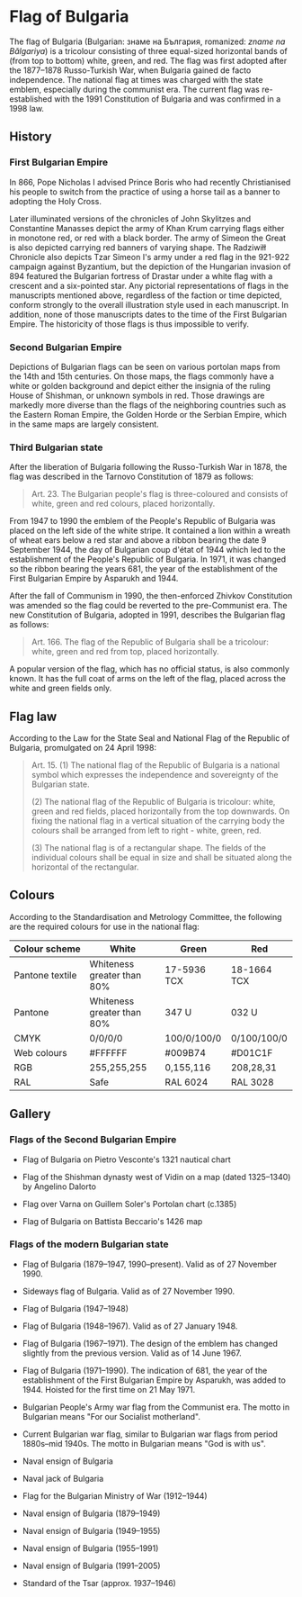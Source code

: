 # Flag of Bulgaria

The flag of Bulgaria (Bulgarian: знаме на България, romanized: *zname na Bǎlgariya*) is a tricolour consisting of three equal-sized horizontal bands of (from top to bottom) white, green, and red. The flag was first adopted after the 1877–1878 Russo-Turkish War, when Bulgaria gained de facto independence. The national flag at times was charged with the state emblem, especially during the communist era. The current flag was re-established with the 1991 Constitution of Bulgaria and was confirmed in a 1998 law.

## History

### First Bulgarian Empire

In 866, Pope Nicholas I advised Prince Boris who had recently Christianised his people to switch from the practice of using a horse tail as a banner to adopting the Holy Cross.

Later illuminated versions of the chronicles of John Skylitzes and Constantine Manasses depict the army of Khan Krum carrying flags either in monotone red, or red with a black border. The army of Simeon the Great is also depicted carrying red banners of varying shape. The Radziwiłł Chronicle also depicts Tzar Simeon I's army under a red flag in the 921-922 campaign against Byzantium, but the depiction of the Hungarian invasion of 894 featured the Bulgarian fortress of Drastar under a white flag with a crescent and a six-pointed star. Any pictorial representations of flags in the manuscripts mentioned above, regardless of the faction or time depicted, conform strongly to the overall illustration style used in each manuscript. In addition, none of those manuscripts dates to the time of the First Bulgarian Empire. The historicity of those flags is thus impossible to verify.

### Second Bulgarian Empire

Depictions of Bulgarian flags can be seen on various portolan maps from the 14th and 15th centuries. On those maps, the flags commonly have a white or golden background and depict either the insignia of the ruling House of Shishman, or unknown symbols in red. Those drawings are markedly more diverse than the flags of the neighboring countries such as the Eastern Roman Empire, the Golden Horde or the Serbian Empire, which in the same maps are largely consistent.

### Third Bulgarian state

After the liberation of Bulgaria following the Russo-Turkish War in 1878, the flag was described in the Tarnovo Constitution of 1879 as follows:

> Art. 23. The Bulgarian people's flag is three-coloured and consists of white, green and red colours, placed horizontally.

From 1947 to 1990 the emblem of the People's Republic of Bulgaria was placed on the left side of the white stripe. It contained a lion within a wreath of wheat ears below a red star and above a ribbon bearing the date 9 September 1944, the day of Bulgarian coup d'état of 1944 which led to the establishment of the People's Republic of Bulgaria. In 1971, it was changed so the ribbon bearing the years 681, the year of the establishment of the First Bulgarian Empire by Asparukh and 1944.

After the fall of Communism in 1990, the then-enforced Zhivkov Constitution was amended so the flag could be reverted to the pre-Communist era. The new Constitution of Bulgaria, adopted in 1991, describes the Bulgarian flag as follows:

> Art. 166. The flag of the Republic of Bulgaria shall be a tricolour: white, green and red from top, placed horizontally.

A popular version of the flag, which has no official status, is also commonly known. It has the full coat of arms on the left of the flag, placed across the white and green fields only.

## Flag law

According to the Law for the State Seal and National Flag of the Republic of Bulgaria, promulgated on 24 April 1998:

> Art. 15. (1) The national flag of the Republic of Bulgaria is a national symbol which expresses the independence and sovereignty of the Bulgarian state.
>
> (2) The national flag of the Republic of Bulgaria is tricolour: white, green and red fields, placed horizontally from the top downwards. On fixing the national flag in a vertical situation of the carrying body the colours shall be arranged from left to right - white, green, red.
>
> (3) The national flag is of a rectangular shape. The fields of the individual colours shall be equal in size and shall be situated along the horizontal of the rectangular.

## Colours

According to the Standardisation and Metrology Committee, the following are the required colours for use in the national flag:

| Colour scheme   | White                      | Green       | Red         |
| --------------- | -------------------------- | ----------- | ----------- |
| Pantone textile | Whiteness greater than 80% | 17-5936 TCX | 18-1664 TCX |
| Pantone         | Whiteness greater than 80% | 347 U       | 032 U       |
| CMYK            | 0/0/0/0                    | 100/0/100/0 | 0/100/100/0 |
| Web colours     | #FFFFFF                    | #009B74     | #D01C1F     |
| RGB             | 255,255,255                | 0,155,116   | 208,28,31   |
| RAL             | Safe                       | RAL 6024    | RAL 3028    |

## Gallery

### Flags of the Second Bulgarian Empire

- Flag of Bulgaria on Pietro Vesconte's 1321 nautical chart

- Flag of the Shishman dynasty west of Vidin on a map (dated 1325–1340) by Angelino Dalorto

- Flag over Varna on Guillem Soler's Portolan chart (c.1385)

- Flag of Bulgaria on Battista Beccario's 1426 map

### Flags of the modern Bulgarian state

- Flag of Bulgaria (1879–1947, 1990–present). Valid as of 27 November 1990.

- Sideways flag of Bulgaria. Valid as of 27 November 1990.

- Flag of Bulgaria (1947–1948)

- Flag of Bulgaria (1948–1967). Valid as of 27 January 1948.

- Flag of Bulgaria (1967–1971). The design of the emblem has changed slightly from the previous version. Valid as of 14 June 1967.

- Flag of Bulgaria (1971–1990). The indication of 681, the year of the establishment of the First Bulgarian Empire by Asparukh, was added to 1944. Hoisted for the first time on 21 May 1971.

<!---->

- Bulgarian People's Army war flag from the Communist era. The motto in Bulgarian means "For our Socialist motherland".

- Current Bulgarian war flag, similar to Bulgarian war flags from period 1880s–mid 1940s. The motto in Bulgarian means "God is with us".

- Naval ensign of Bulgaria

- Naval jack of Bulgaria

<!---->

- Flag for the Bulgarian Ministry of War (1912–1944)

- Naval ensign of Bulgaria (1879–1949)

- Naval ensign of Bulgaria (1949–1955)

- Naval ensign of Bulgaria (1955–1991)

- Naval ensign of Bulgaria (1991–2005)

- Standard of the Tsar (approx. 1937–1946)
